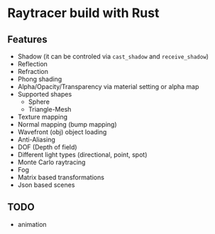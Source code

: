 # Raytracer build with Rust

## Features
* Shadow (it can be controled via `cast_shadow` and `receive_shadow`)
* Reflection
* Refraction
* Phong shading
* Alpha/Opacity/Transparency via material setting or alpha map
* Supported shapes
  * Sphere
  * Triangle-Mesh
* Texture mapping
* Normal mapping (bump mapping)
* Wavefront (obj) object loading
* Anti-Aliasing
* DOF (Depth of field)
* Different light types (directional, point, spot)
* Monte Carlo raytracing
* Fog
* Matrix based transformations
* Json based scenes

## TODO
* animation